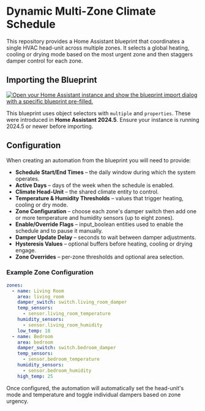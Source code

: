 # Dynamic Multi-Zone Climate Schedule

This repository provides a Home Assistant blueprint that coordinates a single HVAC head-unit across multiple zones. It selects a global heating, cooling or drying mode based on the most urgent zone and then staggers damper control for each zone.

## Importing the Blueprint

[![Open your Home Assistant instance and show the blueprint import dialog with a specific blueprint pre-filled.](https://my.home-assistant.io/badges/blueprint_import.svg)](https://my.home-assistant.io/redirect/blueprint_import/?blueprint_url=https%3A%2F%2Fgithub.com%2Fbarneyonline%2Fha-multi-zone-climate%2Fblob%2Fmain%2Fblueprints%2Fautomation%2Fmulti_zone_climate.yaml)

This blueprint uses object selectors with `multiple` and `properties`. These were
introduced in **Home Assistant 2024.5**. Ensure your instance is running 2024.5
or newer before importing.

## Configuration

When creating an automation from the blueprint you will need to provide:

- **Schedule Start/End Times** – the daily window during which the system operates.
- **Active Days** – days of the week when the schedule is enabled.
- **Climate Head-Unit** – the shared climate entity to control.
- **Temperature & Humidity Thresholds** – values that trigger heating, cooling or dry mode.
- **Zone Configuration** – choose each zone's damper switch then add one or more
  temperature and humidity sensors (up to eight zones).
- **Enable/Override Flags** – input_boolean entities used to enable the schedule and to pause it manually.
- **Damper Update Delay** – seconds to wait between damper adjustments.
- **Hysteresis Values** – optional buffers before heating, cooling or drying engage.
- **Zone Overrides** – per-zone thresholds and optional area selection.

### Example Zone Configuration

```yaml
zones:
  - name: Living Room
    area: living_room
    damper_switch: switch.living_room_damper
    temp_sensors:
      - sensor.living_room_temperature
    humidity_sensors:
      - sensor.living_room_humidity
    low_temp: 18
  - name: Bedroom
    area: bedroom
    damper_switch: switch.bedroom_damper
    temp_sensors:
      - sensor.bedroom_temperature
    humidity_sensors:
      - sensor.bedroom_humidity
    high_temp: 25
```

Once configured, the automation will automatically set the head-unit's mode and temperature and toggle individual dampers based on zone urgency.
